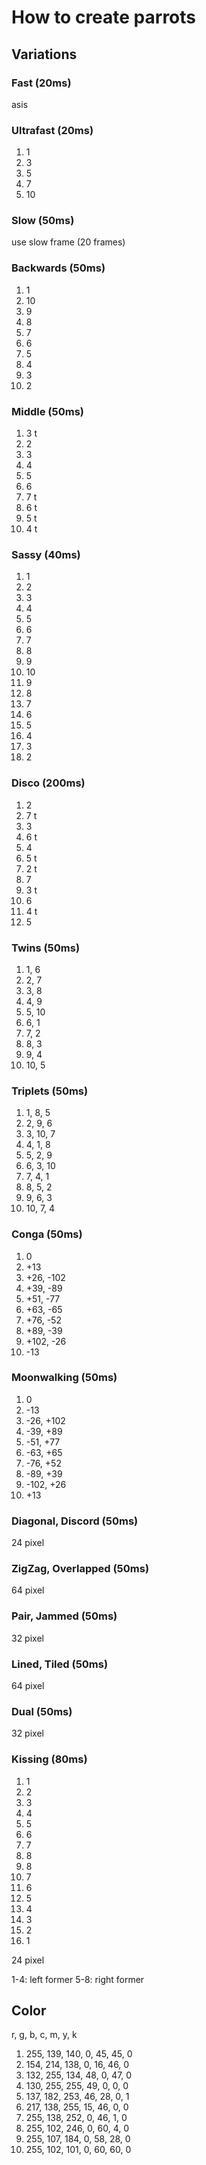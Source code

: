 # How to create parrots

## Variations

### Fast (20ms)

asis

### Ultrafast (20ms)

1. 1
2. 3
3. 5
4. 7
5. 10

### Slow (50ms)

use slow frame (20 frames)

### Backwards (50ms)

1. 1
2. 10
3. 9
4. 8
5. 7
6. 6
7. 5
8. 4
9. 3
10. 2

### Middle (50ms)

1. 3 t
2. 2
3. 3
4. 4
5. 5
6. 6
7. 7 t
8. 6 t
9. 5 t
10. 4 t

### Sassy (40ms)

1. 1
2. 2
3. 3
4. 4
5. 5
6. 6
7. 7
8. 8
9. 9
10. 10
11. 9
12. 8
13. 7
14. 6
15. 5
16. 4
17. 3
18. 2

### Disco (200ms)

1. 2
2. 7 t
3. 3
4. 6 t
5. 4
6. 5 t
7. 2 t
8. 7
9. 3 t
10. 6
11. 4 t
12. 5

### Twins (50ms)

1. 1, 6
2. 2, 7
3. 3, 8
4. 4, 9
5. 5, 10
6. 6, 1
7. 7, 2
8. 8, 3
9. 9, 4
10. 10, 5

### Triplets (50ms)

1. 1, 8, 5
2. 2, 9, 6
3. 3, 10, 7
4. 4, 1, 8
5. 5, 2, 9
6. 6, 3, 10
7. 7, 4, 1
8. 8, 5, 2
9. 9, 6, 3
10. 10, 7, 4

### Conga (50ms)

1. 0
2. +13
3. +26, -102
4. +39, -89
5. +51, -77
6. +63, -65
7. +76, -52
8. +89, -39
9. +102, -26
10. -13

### Moonwalking (50ms)

1. 0
2. -13
3. -26, +102
4. -39, +89
5. -51, +77
6. -63, +65
7. -76, +52
8. -89, +39
9. -102, +26
10. +13

### Diagonal, Discord (50ms)

24 pixel

### ZigZag, Overlapped (50ms)

64 pixel

### Pair, Jammed (50ms)

32 pixel

### Lined, Tiled (50ms)

64 pixel

### Dual (50ms)

32 pixel

### Kissing (80ms)

1. 1
2. 2
3. 3
4. 4
5. 5
6. 6
7. 7
8. 8
9. 8
10. 7
11. 6
12. 5
13. 4
14. 3
15. 2
16. 1

24 pixel

1-4: left former
5-8: right former

## Color

r, g, b, c, m, y, k

1. 255, 139, 140, 0, 45, 45, 0
2. 154, 214, 138, 0, 16, 46, 0
3. 132, 255, 134, 48, 0, 47, 0
4. 130, 255, 255, 49, 0, 0, 0
5. 137, 182, 253, 46, 28, 0, 1
6. 217, 138, 255, 15, 46, 0, 0
7. 255, 138, 252, 0, 46, 1, 0
8. 255, 102, 246, 0, 60, 4, 0
9. 255, 107, 184, 0, 58, 28, 0
10. 255, 102, 101, 0, 60, 60, 0
